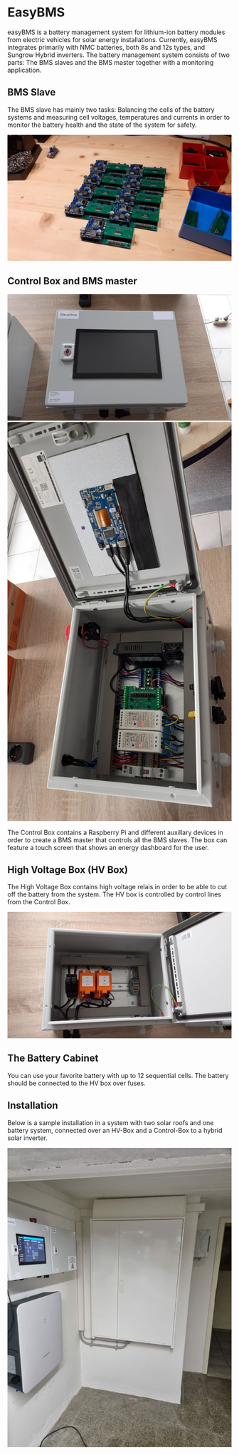 # EasyBMS

easyBMS is a battery management system for lithium-ion battery modules from electric vehicles for solar energy installations.
Currently, easyBMS integrates primarily with NMC batteries, both 8s and 12s types, and Sungrow Hybrid inverters.
The battery management system consists of two parts: The BMS slaves and the BMS master together with a monitoring application.

## BMS Slave

The BMS slave has mainly two tasks: Balancing the cells of the battery systems and measuring cell voltages, temperatures and currents in order to monitor the battery health and the state of the system for safety.

![This is an image](https://raw.githubusercontent.com/SunshadeCorp/Documentation/main/pictures/bms.jpg)


## Control Box and BMS master

![This is an image](https://raw.githubusercontent.com/SunshadeCorp/Documentation/main/pictures/control-box.jpg)
![This is an image](https://raw.githubusercontent.com/SunshadeCorp/Documentation/main/pictures/control-box-open.jpg)

The Control Box contains a Raspberry Pi and different auxillary devices in order to create a BMS master that controls all the BMS slaves.
The box can feature a touch screen that shows an energy dashboard for the user.

## High Voltage Box (HV Box)

The High Voltage Box contains high voltage relais in order to be able to cut off the battery from the system.
The HV box is controlled by control lines from the Control Box.

![This is an image](https://raw.githubusercontent.com/SunshadeCorp/Documentation/main/pictures/hv-box.jpg)

## The Battery Cabinet

You can use your favorite battery with up to 12 sequential cells. The battery should be connected to the HV box over fuses.

## Installation

Below is a sample installation in a system with two solar roofs and one battery system, connected over an HV-Box and a Control-Box to a hybrid solar inverter.

![This is an image](https://github.com/SunshadeCorp/Documentation/blob/main/pictures/installation.jpg)

